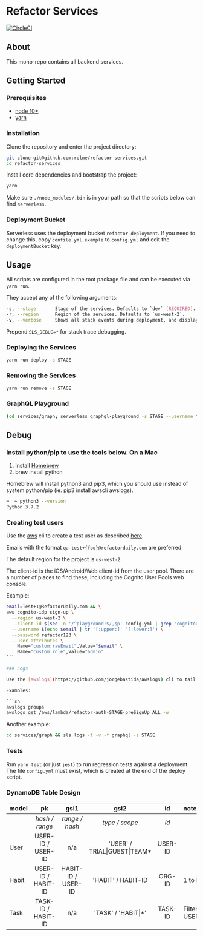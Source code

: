 # Refactor Services

[![CircleCI](https://circleci.com/gh/rolme/refactor-services/tree/master.svg?style=svg&circle-token=85e54e8fc2736fae1df6c637277798de7c505171)](https://circleci.com/gh/rolme/refactor-services/tree/master)

## About

This mono-repo contains all backend services.

## Getting Started

### Prerequisites

- [node 10+](https://nodejs.org)
- [yarn](https://yarnpkg.com)

### Installation

Clone the repository and enter the project directory:

```sh
git clone git@github.com:rolme/refactor-services.git
cd refactor-services
```

Install core dependencies and bootstrap the project:

```sh
yarn
```

Make sure `./node_modules/.bin` is in your path so that the scripts below can find `serverless`.

### Deployment Bucket

Serverless uses the deployment bucket `refactor-deployment`. If you need to change this, copy `confile.yml.example` to `config.yml` and edit the `deploymentBucket` key.

## Usage

All scripts are configured in the root package file and can be executed via `yarn run`.

They accept any of the following arguments:

```sh
-s, --stage       Stage of the services. Defaults to `dev` [REQUIRED].
-r, --region      Region of the services. Defaults to `us-west-2`.
-v, --verbose     Shows all stack events during deployment, and display any Stack Output.
```

Prepend `SLS_DEBUG=*` for stack trace debugging.

### Deploying the Services

```sh
yarn run deploy -s STAGE
```

### Removing the Services

```sh
yarn run remove -s STAGE
```

### GraphQL Playground

```sh
(cd services/graph; serverless graphql-playground -s STAGE --username YOUR_USERNAME --password YOUR_PASSWORD)
```

## Debug

### Install python/pip to use the tools below. On a Mac

1. Install [Homebrew](https://brew.sh/)
2. brew install python

Homebrew will install python3 and pip3, which you should use instead of system python/pip (ie. pip3 install awscli awslogs).

```sh
➜  ~ python3 --version
Python 3.7.2
```

### Creating test users

Use the [aws](https://aws.amazon.com/cli/) cli to create a test user as described [here](https://serverless-stack.com/chapters/create-a-cognito-test-user.html).

Emails with the format `qa-test+{foo}@refactordaily.com` are preferred.

The default region for the project is `us-west-2`.

The client-id is the iOS/Android/Web client-id from the user pool. There are a number of places to find these, including the Cognito User Pools web console.

Example:

````sh
email=Test+1@RefactorDaily.com && \
aws cognito-idp sign-up \
  --region us-west-2 \
  --client-id $(sed -n '/^playground:$/,$p' config.yml | grep "cognitoUserPoolClientId:" | head -1 | xargs | cut -d" " -f2) \
  --username $(echo $email | tr '[:upper:]' '[:lower:]') \
  --password refactor123 \
  --user-attributes \
    Name="custom:rawEmail",Value="$email" \
    Name="custom:role",Value="admin"
```

### Logs

Use the [awslogs](https://github.com/jorgebastida/awslogs) cli to tail CloudWatch logs groups.

Examples:

```sh
awslogs groups
awslogs get /aws/lambda/refactor-auth-STAGE-preSignUp ALL -w
````

Another example:

```sh
cd services/graph && sls logs -t -v -f graphql -s STAGE
```

### Tests

Run `yarn test` (or just `jest`) to run regression tests against a deployment. The file `config.yml` must exist, which is created at the end of the deploy script.

### DynamoDB Table Design

| model |         pk         |        gsi1        |             gsi2              |   id    | notes                       |
| :---- | :----------------: | :----------------: | :---------------------------: | :-----: | :-------------------------- |
|       |   _hash / range_   |   _range / hash_   |        _type / scope_         |  _id_   |                             |
| User  | USER-ID / USER-ID  |        n/a         | 'USER' / TRIAL\|GUEST\|TEAM\* | USER-ID |                             |
| Habit | USER-ID / HABIT-ID | HABIT-ID / USER-ID |      'HABIT' / HABIT-ID       | ORG-ID  | 1 to Many                   |
| Task  | TASK-ID / HABIT-ID |        n/a         |  'TASK' / 'HABIT\|\*'         | TASK-ID | Filter by USER\|HABIT\|DATE |
